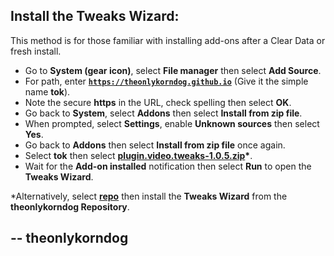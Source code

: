 ## Install the Tweaks Wizard:

This method is for those familiar with installing add-ons after a Clear Data or fresh install. 

<p align="left">
  <ul>
    <li>Go to <strong>System (gear icon)</strong>, select <strong>File manager</strong> then select <strong>Add Source</strong>.</li>
    <li>For path, enter <strong><a href="https://theonlykorndog.github.io"><code>https://theonlykorndog.github.io</code></a></strong> (Give it the simple name <strong>tok</strong>).</li>
    <li>Note the secure <strong>https</strong> in the URL, check spelling then select <strong>OK</strong>.</li>
    <li>Go back to <strong>System</strong>, select <strong>Addons</strong> then select <strong>Install from zip file</strong>.</li>
    <li>When prompted, select <strong>Settings</strong>, enable <strong>Unknown sources</strong> then select <strong>Yes</strong>.</li>
    <li>Go back to <strong>Addons</strong> then select <strong>Install from zip file</strong> once again.</li>
    <li>Select <strong>tok</strong> then select <strong><a href="plugin.video.tweaks-1.0.5.zip">plugin.video.tweaks-1.0.5.zip</a>*</strong>.</li>
    <li>Wait for the <strong>Add-on installed</strong> notification then select <strong>Run</strong> to open the <strong>Tweaks Wizard</strong>.</li>
  </ul>
</p>

*Alternatively, select <strong><a href="repository.theonlykorndog-1.0.8.zip">repo</a></strong> then install the <strong>Tweaks Wizard</strong> from the <strong>theonlykorndog Repository</strong>.

## -- theonlykorndog

